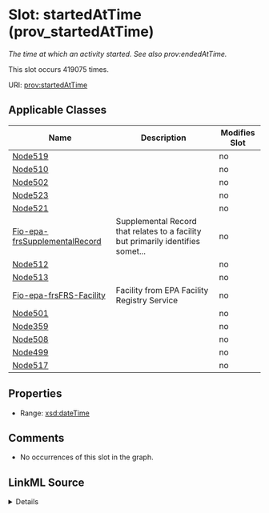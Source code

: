 

# Slot: startedAtTime (prov_startedAtTime)


_The time at which an activity started. See also prov:endedAtTime._






This slot occurs 419075 times.


URI: [prov:startedAtTime](http://www.w3.org/ns/prov#startedAtTime)



<!-- no inheritance hierarchy -->





## Applicable Classes

| Name | Description | Modifies Slot |
| --- | --- | --- |
| [Node519](../classes/Node519.md) |  |  no  |
| [Node510](../classes/Node510.md) |  |  no  |
| [Node502](../classes/Node502.md) |  |  no  |
| [Node523](../classes/Node523.md) |  |  no  |
| [Node521](../classes/Node521.md) |  |  no  |
| [Fio-epa-frsSupplementalRecord](../classes/Fio-epa-frsSupplementalRecord.md) | Supplemental Record that relates to a facility but primarily identifies somet... |  no  |
| [Node512](../classes/Node512.md) |  |  no  |
| [Node513](../classes/Node513.md) |  |  no  |
| [Fio-epa-frsFRS-Facility](../classes/Fio-epa-frsFRS-Facility.md) | Facility from EPA Facility Registry Service |  no  |
| [Node501](../classes/Node501.md) |  |  no  |
| [Node359](../classes/Node359.md) |  |  no  |
| [Node508](../classes/Node508.md) |  |  no  |
| [Node499](../classes/Node499.md) |  |  no  |
| [Node517](../classes/Node517.md) |  |  no  |







## Properties

* Range: [xsd:dateTime](http://www.w3.org/2001/XMLSchema#dateTime)





## Comments

* No occurrences of this slot in the graph.



## LinkML Source

<details>

```yaml
name: prov_startedAtTime
description: The time at which an activity started. See also prov:endedAtTime.
title: startedAtTime
comments:
- No occurrences of this slot in the graph.
from_schema: okns:prov
source: http://www.w3.org/ns/prov-o#
domain: prov_Activity
slot_uri: prov:startedAtTime
domain_of:
- __node359
- __node499
- __node501
- __node502
- __node508
- __node510
- __node512
- __node513
- __node517
- __node519
- __node521
- __node523
- fio-epa-frs_FRS-Facility
- fio-epa-frs_SupplementalRecord
range: datetime

```
</details>